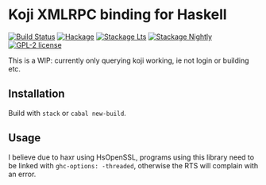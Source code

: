 # Koji XMLRPC binding for Haskell

[![Build Status](https://travis-ci.com/juhp/koji-hs.svg?branch=master)](https://travis-ci.com/juhp/koji-hs)
[![Hackage](https://img.shields.io/hackage/v/koji.svg?logo=haskell)](https://hackage.haskell.org/package/koji)
[![Stackage Lts](http://stackage.org/package/koji/badge/lts)](http://stackage.org/lts/package/koji)
[![Stackage Nightly](http://stackage.org/package/koji/badge/nightly)](http://stackage.org/nightly/package/koji)
[![GPL-2 license](https://img.shields.io/badge/license-GPL--2-blue.svg)](LICENSE)

This is a WIP: currently only querying koji working,
ie not login or building etc.

## Installation

Build with `stack` or `cabal new-build`.

## Usage

I believe due to haxr using HsOpenSSL, programs using this library
need to be linked with `ghc-options: -threaded`, otherwise
the RTS will complain with an error.
